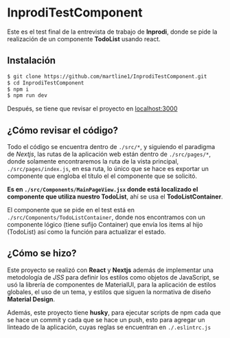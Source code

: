 # InprodiTestComponent
Este es el test final de la entrevista de trabajo de **Inprodi**, donde se pide la realización de un componente **TodoList** usando react.


## Instalación
```sh
$ git clone https://github.com/martline1/InprodiTestComponent.git
$ cd InprodiTestComponent
$ npm i
$ npm run dev
```
Después, se tiene que revisar el proyecto en [localhost:3000](localhost:3000)

## ¿Cómo revisar el código?
Todo el código se encuentra dentro de `./src/*`, y siguiendo el paradigma de *Nextjs*, las rutas de la aplicación web están dentro de `./src/pages/*`, donde solamente encontraremos la ruta de la vista principal, `./src/pages/index.js`, en esa ruta, lo único que se hace es exportar un componente que engloba el título el el componente que se solicitó.

**Es en `./src/Components/MainPageView.jsx` donde está localizado el componente que utiliza nuestro TodoList**, ahí se usa el **TodoListContainer**.

El componente que se pide en el test está en `./src/Components/TodoListContainer`, donde nos encontramos con un componente lógico (tiene sufijo Container) que envía los items al hijo (TodoList) así como la función para actualizar el estado.

## ¿Cómo se hizo?
Este proyecto se realizó con **React** y **Nextjs** además de implementar una metodología de *JSS* para definir los estilos como objetos de JavaScript, se usó la librería de componentes de MaterialUI, para la aplicación de estilos globales, el uso de un tema, y estilos que siguen la normativa de diseño **Material Design**.

Además, este proyecto tiene **husky**, para ejecutar scripts de npm cada que se hace un commit y cada que se hace un push, esto para agregar un linteado de la aplicación, cuyas reglas se encuentran en `./.eslintrc.js`
